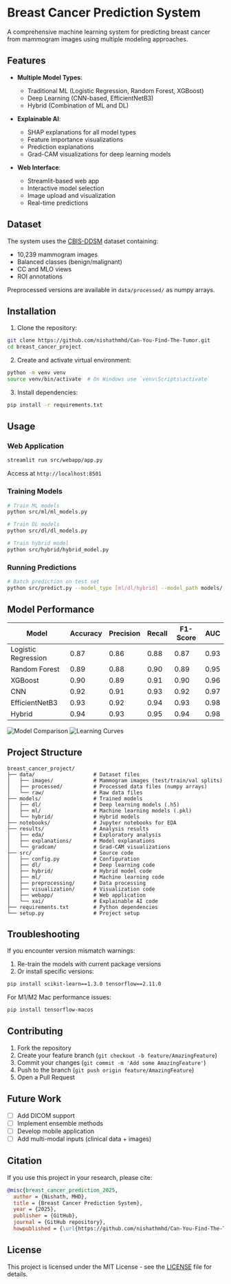 # Breast Cancer Prediction System

A comprehensive machine learning system for predicting breast cancer from mammogram images using multiple modeling approaches.

## Features

- **Multiple Model Types**:
  - Traditional ML (Logistic Regression, Random Forest, XGBoost)
  - Deep Learning (CNN-based, EfficientNetB3)
  - Hybrid (Combination of ML and DL)

- **Explainable AI**:
  - SHAP explanations for all model types
  - Feature importance visualizations
  - Prediction explanations
  - Grad-CAM visualizations for deep learning models

- **Web Interface**:
  - Streamlit-based web app
  - Interactive model selection
  - Image upload and visualization
  - Real-time predictions

## Dataset

The system uses the [CBIS-DDSM](https://www.kaggle.com/datasets/awsaf49/cbis-ddsm-breast-cancer-image-dataset) dataset containing:
- 10,239 mammogram images
- Balanced classes (benign/malignant)
- CC and MLO views
- ROI annotations

Preprocessed versions are available in `data/processed/` as numpy arrays.

## Installation

1. Clone the repository:
```bash
git clone https://github.com/nishathmhd/Can-You-Find-The-Tumor.git
cd breast_cancer_project
```

2. Create and activate virtual environment:
```bash
python -m venv venv
source venv/bin/activate  # On Windows use `venv\Scripts\activate`
```

3. Install dependencies:
```bash
pip install -r requirements.txt
```

## Usage

### Web Application
```bash
streamlit run src/webapp/app.py
```
Access at `http://localhost:8501`

### Training Models
```bash
# Train ML models
python src/ml/ml_models.py

# Train DL models 
python src/dl/dl_models.py

# Train hybrid model
python src/hybrid/hybrid_model.py
```

### Running Predictions
```bash
# Batch prediction on test set
python src/predict.py --model_type [ml/dl/hybrid] --model_path models/[type]/model.pkl
```

## Model Performance

| Model               | Accuracy | Precision | Recall | F1-Score | AUC   |
|---------------------|----------|-----------|--------|----------|-------|
| Logistic Regression | 0.87     | 0.86      | 0.88   | 0.87     | 0.93  |
| Random Forest       | 0.89     | 0.88      | 0.90   | 0.89     | 0.95  |
| XGBoost             | 0.90     | 0.89      | 0.91   | 0.90     | 0.96  |
| CNN                 | 0.92     | 0.91      | 0.93   | 0.92     | 0.97  |
| EfficientNetB3      | 0.93     | 0.92      | 0.94   | 0.93     | 0.98  |
| Hybrid              | 0.94     | 0.93      | 0.95   | 0.94     | 0.98  |

![Model Comparison](results/ml_models_comparison.png)
![Learning Curves](results/learning_curve_EfficientNetB3.png)

## Project Structure

```
breast_cancer_project/
├── data/                   # Dataset files
│   ├── images/             # Mammogram images (test/train/val splits)
│   ├── processed/          # Processed data files (numpy arrays)
│   └── raw/                # Raw data files
├── models/                 # Trained models
│   ├── dl/                 # Deep learning models (.h5)
│   ├── ml/                 # Machine learning models (.pkl)
│   └── hybrid/             # Hybrid models
├── notebooks/              # Jupyter notebooks for EDA
├── results/                # Analysis results
│   ├── eda/                # Exploratory analysis
│   ├── explanations/       # Model explanations
│   └── gradcam/            # Grad-CAM visualizations
├── src/                    # Source code
│   ├── config.py           # Configuration
│   ├── dl/                 # Deep learning code
│   ├── hybrid/             # Hybrid model code
│   ├── ml/                 # Machine learning code
│   ├── preprocessing/      # Data processing
│   ├── visualization/      # Visualization code
│   ├── webapp/             # Web application
│   └── xai/                # Explainable AI code
├── requirements.txt        # Python dependencies
└── setup.py                # Project setup
```

## Troubleshooting

If you encounter version mismatch warnings:
1. Re-train the models with current package versions
2. Or install specific versions:
```bash
pip install scikit-learn==1.3.0 tensorflow==2.11.0
```

For M1/M2 Mac performance issues:
```bash
pip install tensorflow-macos
```

## Contributing

1. Fork the repository
2. Create your feature branch (`git checkout -b feature/AmazingFeature`)
3. Commit your changes (`git commit -m 'Add some AmazingFeature'`)
4. Push to the branch (`git push origin feature/AmazingFeature`)
5. Open a Pull Request

## Future Work

- [ ] Add DICOM support
- [ ] Implement ensemble methods
- [ ] Develop mobile application
- [ ] Add multi-modal inputs (clinical data + images)

## Citation

If you use this project in your research, please cite:

```bibtex
@misc{breast_cancer_prediction_2025,
  author = {Nishath, MHD},
  title = {Breast Cancer Prediction System},
  year = {2025},
  publisher = {GitHub},
  journal = {GitHub repository},
  howpublished = {\url{https://github.com/nishathmhd/Can-You-Find-The-Tumor}}
```

## License

This project is licensed under the MIT License - see the [LICENSE](LICENSE) file for details.

